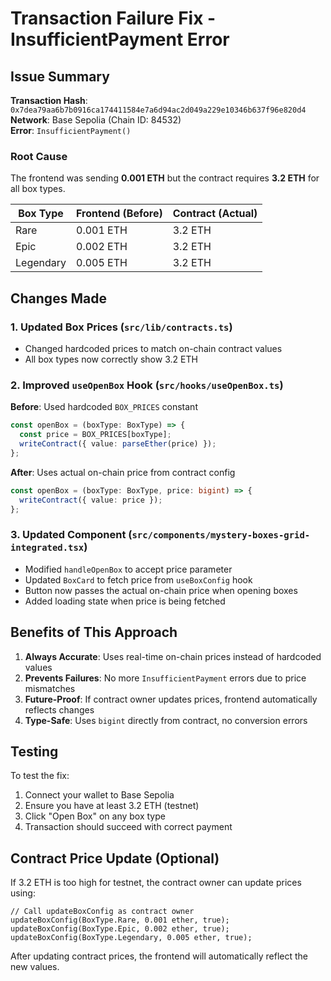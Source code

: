 # Transaction Failure Fix - InsufficientPayment Error

## Issue Summary

**Transaction Hash**: `0x7dea79aa6b7b0916ca174411584e7a6d94ac2d049a229e10346b637f96e820d4`  
**Network**: Base Sepolia (Chain ID: 84532)  
**Error**: `InsufficientPayment()`

### Root Cause

The frontend was sending **0.001 ETH** but the contract requires **3.2 ETH** for all box types.

| Box Type  | Frontend (Before) | Contract (Actual) |
| --------- | ----------------- | ----------------- |
| Rare      | 0.001 ETH         | 3.2 ETH           |
| Epic      | 0.002 ETH         | 3.2 ETH           |
| Legendary | 0.005 ETH         | 3.2 ETH           |

## Changes Made

### 1. Updated Box Prices (`src/lib/contracts.ts`)

- Changed hardcoded prices to match on-chain contract values
- All box types now correctly show 3.2 ETH

### 2. Improved `useOpenBox` Hook (`src/hooks/useOpenBox.ts`)

**Before**: Used hardcoded `BOX_PRICES` constant

```typescript
const openBox = (boxType: BoxType) => {
  const price = BOX_PRICES[boxType];
  writeContract({ value: parseEther(price) });
};
```

**After**: Uses actual on-chain price from contract config

```typescript
const openBox = (boxType: BoxType, price: bigint) => {
  writeContract({ value: price });
};
```

### 3. Updated Component (`src/components/mystery-boxes-grid-integrated.tsx`)

- Modified `handleOpenBox` to accept price parameter
- Updated `BoxCard` to fetch price from `useBoxConfig` hook
- Button now passes the actual on-chain price when opening boxes
- Added loading state when price is being fetched

## Benefits of This Approach

1. **Always Accurate**: Uses real-time on-chain prices instead of hardcoded values
2. **Prevents Failures**: No more `InsufficientPayment` errors due to price mismatches
3. **Future-Proof**: If contract owner updates prices, frontend automatically reflects changes
4. **Type-Safe**: Uses `bigint` directly from contract, no conversion errors

## Testing

To test the fix:

1. Connect your wallet to Base Sepolia
2. Ensure you have at least 3.2 ETH (testnet)
3. Click "Open Box" on any box type
4. Transaction should succeed with correct payment

## Contract Price Update (Optional)

If 3.2 ETH is too high for testnet, the contract owner can update prices using:

```solidity
// Call updateBoxConfig as contract owner
updateBoxConfig(BoxType.Rare, 0.001 ether, true);
updateBoxConfig(BoxType.Epic, 0.002 ether, true);
updateBoxConfig(BoxType.Legendary, 0.005 ether, true);
```

After updating contract prices, the frontend will automatically reflect the new values.
